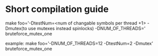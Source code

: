 # Short compilation guide

make foo='-DtestNum=<num of changable symbols per thread +1> -Dmutex(to use mutexes instead spinlocks) -DNUM_OF_THREADS=<num o fthreads>' bruteforce_mutex_one

example:
     make foo='-DNUM_OF_THREADS=12 -DtestNum=2 -Dmutex' bruteforce_mutex_one
